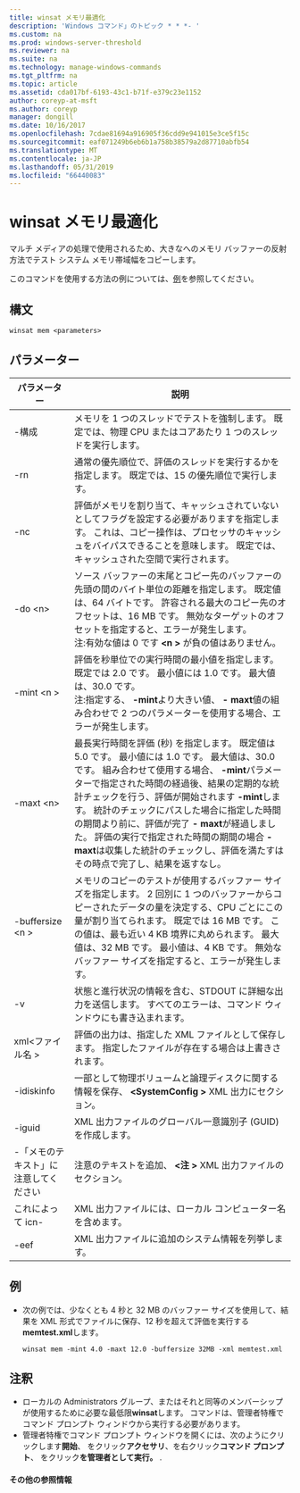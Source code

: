 ```yaml
---
title: winsat メモリ最適化
description: 'Windows コマンド」のトピック * * *- '
ms.custom: na
ms.prod: windows-server-threshold
ms.reviewer: na
ms.suite: na
ms.technology: manage-windows-commands
ms.tgt_pltfrm: na
ms.topic: article
ms.assetid: cda017bf-6193-43c1-b71f-e379c23e1152
author: coreyp-at-msft
ms.author: coreyp
manager: dongill
ms.date: 10/16/2017
ms.openlocfilehash: 7cdae81694a916905f36cdd9e941015e3ce5f15c
ms.sourcegitcommit: eaf071249b6eb6b1a758b38579a2d87710abfb54
ms.translationtype: MT
ms.contentlocale: ja-JP
ms.lasthandoff: 05/31/2019
ms.locfileid: "66440083"
---
```

# <a name="winsat-mem"></a>winsat メモリ最適化



マルチ メディアの処理で使用されるため、大きなへのメモリ バッファーの反射方法でテスト システム メモリ帯域幅をコピーします。

このコマンドを使用する方法の例については、[例](#BKMK_examples)を参照してください。

## <a name="syntax"></a>構文

```
winsat mem <parameters>
```

## <a name="parameters"></a>パラメーター

|パラメーター|説明|
|---------|-----------|
|-構成|メモリを 1 つのスレッドでテストを強制します。 既定では、物理 CPU またはコアあたり 1 つのスレッドを実行します。|
|-rn|通常の優先順位で、評価のスレッドを実行するかを指定します。 既定では、15 の優先順位で実行します。|
|-nc|評価がメモリを割り当て、キャッシュされていないとしてフラグを設定する必要がありますを指定します。 これは、コピー操作は、プロセッサのキャッシュをバイパスできることを意味します。 既定では、キャッシュされた空間で実行されます。|
|-do \<n>|ソース バッファーの末尾とコピー先のバッファーの先頭の間のバイト単位の距離を指定します。 既定値は、64 バイトです。 許容される最大のコピー先のオフセットは、16 MB です。 無効なターゲットのオフセットを指定すると、エラーが発生します。</br>注:有効な値は 0 です **\<n >** が負の値はありません。|
|-mint \<n >|評価を秒単位での実行時間の最小値を指定します。 既定では 2.0 です。 最小値には 1.0 です。 最大値は、30.0 です。</br>注:指定する、 **-mint**より大きい値、 **- maxt**値の組み合わせで 2 つのパラメーターを使用する場合、エラーが発生します。|
|-maxt \<n>|最長実行時間を評価 (秒) を指定します。 既定値は 5.0 です。 最小値には 1.0 です。 最大値は、30.0 です。 組み合わせて使用する場合、 **-mint**パラメーターで指定された時間の経過後、結果の定期的な統計チェックを行う、評価が開始されます **-mint**します。 統計のチェックにパスした場合に指定した時間の期間より前に、評価が完了 **- maxt**が経過しました。 評価の実行で指定された時間の期間の場合 **- maxt**は収集した統計のチェックし、評価を満たすはその時点で完了し、結果を返すなし。|
|-buffersize \<n >|メモリのコピーのテストが使用するバッファー サイズを指定します。 2 回別に 1 つのバッファーからコピーされたデータの量を決定する、CPU ごとにこの量が割り当てられます。 既定では 16 MB です。 この値は、最も近い 4 KB 境界に丸められます。 最大値は、32 MB です。 最小値は、4 KB です。 無効なバッファー サイズを指定すると、エラーが発生します。|
|-v|状態と進行状況の情報を含む、STDOUT に詳細な出力を送信します。 すべてのエラーは、コマンド ウィンドウにも書き込まれます。|
|xml\<ファイル名 >|評価の出力は、指定した XML ファイルとして保存します。 指定したファイルが存在する場合は上書きされます。|
|-idiskinfo|一部として物理ボリュームと論理ディスクに関する情報を保存、  **\<SystemConfig >** XML 出力にセクション。|
|-iguid|XML 出力ファイルのグローバル一意識別子 (GUID) を作成します。|
|-「メモのテキスト」に注意してください|注意のテキストを追加、 **\<注 >** XML 出力ファイルのセクション。|
|これによって icn-|XML 出力ファイルには、ローカル コンピューター名を含めます。|
|-eef|XML 出力ファイルに追加のシステム情報を列挙します。|

## <a name="BKMK_examples"></a>例

- 次の例では、少なくとも 4 秒と 32 MB のバッファー サイズを使用して、結果を XML 形式でファイルに保存、12 秒を超えて評価を実行する**memtest.xml**します。  
  ```
  winsat mem -mint 4.0 -maxt 12.0 -buffersize 32MB -xml memtest.xml
  ```

## <a name="remarks"></a>注釈

-   ローカルの Administrators グループ、またはそれと同等のメンバーシップが使用するために必要な最低限**winsat**します。 コマンドは、管理者特権でコマンド プロンプト ウィンドウから実行する必要があります。
-   管理者特権でコマンド プロンプト ウィンドウを開くには、次のようにクリックします**開始**、 をクリック**アクセサリ**、を右クリック**コマンド プロンプト**、 をクリック**を管理者として実行。** .

#### <a name="additional-references"></a>その他の参照情報

